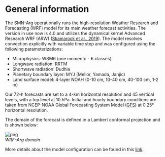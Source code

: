 # General information

The SMN-Arg operationally runs the high-resolution Weather Research and Forecasting (WRF) model for its main weather forecast activities. The version in use now is 4.0 and utilizes the dynamical kernel Advanced Research WRF (ARW) (<a href="https://www2.mmm.ucar.edu/wrf/users/docs/technote/v4_technote.pdf" target="_blank">Skamarock et al., 2019</a>). The model resolves convection explicitly with variable time step and was configured using the following parameterizations: <br />

- Microphysics: WSM6 (one momento - 6 classes)
- Longwave radiation: RRTM
- Shortwave radiation: Dudhia
- Planetary boundary layer: MYJ (Mellor, Yamada, Janjic)
- Land surface model: 4-layer NOAH (0-10 cm, 10-40 cm, 40-100 cm, 1-2 m)

Our 72-h forecasts are set to a 4-km horizontal resolution and 45 vertical levels, with a top level at 10 hPa. Initial and hourly boundary conditions are taken from NCEP-NOAA Global Forecasting System Model (<a href="https://www.emc.ncep.noaa.gov/emc/pages/numerical_forecast_systems/gfs.php" target="_blank">GFS</a>) at 0.25° horizontal resolution. <br />

The domain of the forecast is defined in a Lambert conformal projection and is shown below: <br />

![png](../figuras/dominioWRF4.png)  <br /> *WRF-Arg domain*

More details about the model configuration can be found in this <a href="http://repositorio.smn.gob.ar/handle/20.500.12160/1402" target="_blank">link</a>.
